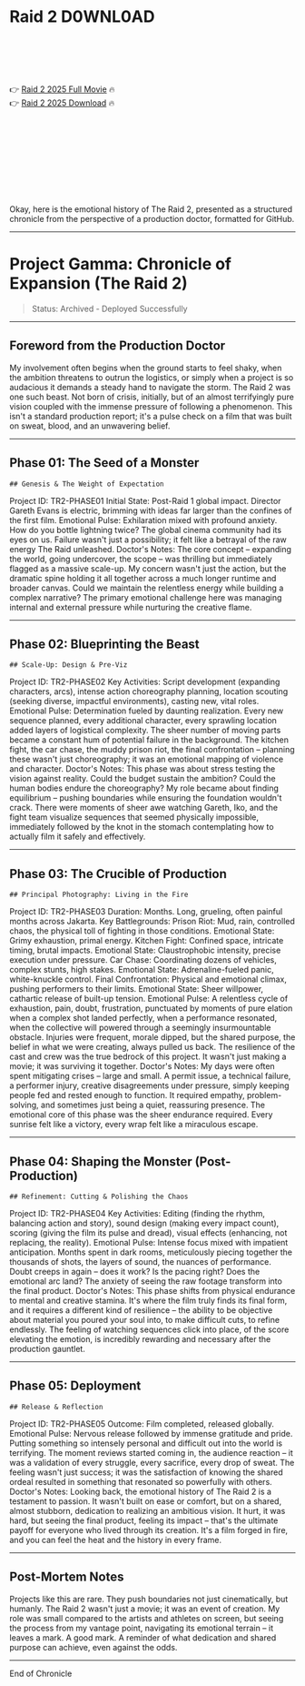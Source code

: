 # Raid 2 D0WNL0AD

<br><br><br><br>


👉 <a href="https://Mohamed-treadlanglicom1972.github.io/ujxwbrzkrp/">Raid 2 2025 Full Movie</a> 🔥
<br>
👉 <a href="https://Mohamed-treadlanglicom1972.github.io/ujxwbrzkrp/">Raid 2 2025 Download</a> 🔥


<br><br><br><br><br><br><br><br>


Okay, here is the emotional history of The Raid 2, presented as a structured chronicle from the perspective of a production doctor, formatted for GitHub.

---

# Project Gamma: Chronicle of Expansion (The Raid 2)

> Status: Archived - Deployed Successfully

---

## Foreword from the Production Doctor

My involvement often begins when the ground starts to feel shaky, when the ambition threatens to outrun the logistics, or simply when a project is so audacious it demands a steady hand to navigate the storm. The Raid 2 was one such beast. Not born of crisis, initially, but of an almost terrifyingly pure vision coupled with the immense pressure of following a phenomenon. This isn't a standard production report; it's a pulse check on a film that was built on sweat, blood, and an unwavering belief.

---

## Phase 01: The Seed of a Monster

`## Genesis & The Weight of Expectation`

   Project ID: TR2-PHASE01
   Initial State: Post-Raid 1 global impact. Director Gareth Evans is electric, brimming with ideas far larger than the confines of the first film.
   Emotional Pulse: Exhilaration mixed with profound anxiety. How do you bottle lightning twice? The global cinema community had its eyes on us. Failure wasn't just a possibility; it felt like a betrayal of the raw energy The Raid unleashed.
   Doctor's Notes: The core concept – expanding the world, going undercover, the scope – was thrilling but immediately flagged as a massive scale-up. My concern wasn't just the action, but the dramatic spine holding it all together across a much longer runtime and broader canvas. Could we maintain the relentless energy while building a complex narrative? The primary emotional challenge here was managing internal and external pressure while nurturing the creative flame.

---

## Phase 02: Blueprinting the Beast

`## Scale-Up: Design & Pre-Viz`

   Project ID: TR2-PHASE02
   Key Activities: Script development (expanding characters, arcs), intense action choreography planning, location scouting (seeking diverse, impactful environments), casting new, vital roles.
   Emotional Pulse: Determination fueled by daunting realization. Every new sequence planned, every additional character, every sprawling location added layers of logistical complexity. The sheer number of moving parts became a constant hum of potential failure in the background. The kitchen fight, the car chase, the muddy prison riot, the final confrontation – planning these wasn't just choreography; it was an emotional mapping of violence and character.
   Doctor's Notes: This phase was about stress testing the vision against reality. Could the budget sustain the ambition? Could the human bodies endure the choreography? My role became about finding equilibrium – pushing boundaries while ensuring the foundation wouldn't crack. There were moments of sheer awe watching Gareth, Iko, and the fight team visualize sequences that seemed physically impossible, immediately followed by the knot in the stomach contemplating how to actually film it safely and effectively.

---

## Phase 03: The Crucible of Production

`## Principal Photography: Living in the Fire`

   Project ID: TR2-PHASE03
   Duration: Months. Long, grueling, often painful months across Jakarta.
   Key Battlegrounds:
       Prison Riot: Mud, rain, controlled chaos, the physical toll of fighting in those conditions. Emotional State: Grimy exhaustion, primal energy.
       Kitchen Fight: Confined space, intricate timing, brutal impacts. Emotional State: Claustrophobic intensity, precise execution under pressure.
       Car Chase: Coordinating dozens of vehicles, complex stunts, high stakes. Emotional State: Adrenaline-fueled panic, white-knuckle control.
       Final Confrontation: Physical and emotional climax, pushing performers to their limits. Emotional State: Sheer willpower, cathartic release of built-up tension.
   Emotional Pulse: A relentless cycle of exhaustion, pain, doubt, frustration, punctuated by moments of pure elation when a complex shot landed perfectly, when a performance resonated, when the collective will powered through a seemingly insurmountable obstacle. Injuries were frequent, morale dipped, but the shared purpose, the belief in what we were creating, always pulled us back. The resilience of the cast and crew was the true bedrock of this project. It wasn't just making a movie; it was surviving it together.
   Doctor's Notes: My days were often spent mitigating crises – large and small. A permit issue, a technical failure, a performer injury, creative disagreements under pressure, simply keeping people fed and rested enough to function. It required empathy, problem-solving, and sometimes just being a quiet, reassuring presence. The emotional core of this phase was the sheer endurance required. Every sunrise felt like a victory, every wrap felt like a miraculous escape.

---

## Phase 04: Shaping the Monster (Post-Production)

`## Refinement: Cutting & Polishing the Chaos`

   Project ID: TR2-PHASE04
   Key Activities: Editing (finding the rhythm, balancing action and story), sound design (making every impact count), scoring (giving the film its pulse and dread), visual effects (enhancing, not replacing, the reality).
   Emotional Pulse: Intense focus mixed with impatient anticipation. Months spent in dark rooms, meticulously piecing together the thousands of shots, the layers of sound, the nuances of performance. Doubt creeps in again – does it work? Is the pacing right? Does the emotional arc land? The anxiety of seeing the raw footage transform into the final product.
   Doctor's Notes: This phase shifts from physical endurance to mental and creative stamina. It's where the film truly finds its final form, and it requires a different kind of resilience – the ability to be objective about material you poured your soul into, to make difficult cuts, to refine endlessly. The feeling of watching sequences click into place, of the score elevating the emotion, is incredibly rewarding and necessary after the production gauntlet.

---

## Phase 05: Deployment

`## Release & Reflection`

   Project ID: TR2-PHASE05
   Outcome: Film completed, released globally.
   Emotional Pulse: Nervous release followed by immense gratitude and pride. Putting something so intensely personal and difficult out into the world is terrifying. The moment reviews started coming in, the audience reaction – it was a validation of every struggle, every sacrifice, every drop of sweat. The feeling wasn't just success; it was the satisfaction of knowing the shared ordeal resulted in something that resonated so powerfully with others.
   Doctor's Notes: Looking back, the emotional history of The Raid 2 is a testament to passion. It wasn't built on ease or comfort, but on a shared, almost stubborn, dedication to realizing an ambitious vision. It hurt, it was hard, but seeing the final product, feeling its impact – that's the ultimate payoff for everyone who lived through its creation. It's a film forged in fire, and you can feel the heat and the history in every frame.

---

## Post-Mortem Notes

Projects like this are rare. They push boundaries not just cinematically, but humanly. The Raid 2 wasn't just a movie; it was an event of creation. My role was small compared to the artists and athletes on screen, but seeing the process from my vantage point, navigating its emotional terrain – it leaves a mark. A good mark. A reminder of what dedication and shared purpose can achieve, even against the odds.

---
End of Chronicle

